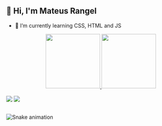 ## 👋 Hi, I'm Mateus Rangel
- 🌱 I’m currently learning CSS, HTML and JS
<div align="center">
  <a href="  <a href="https://github.com/MrR4ngel">
  <img height="145em"src="https://github-readme-stats.vercel.app/api?username=MrR4ngel&show_icons=true&theme=github_dark&include_all_commits=true&count_private=true&"/>
  <img height="145em"src="https://github-readme-stats.vercel.app/api/top-langs/?username=MrR4ngel&layout=compact&langs_count=7&theme=github_dark"/>
</div>

<div style="display: inline_block"><br>
  <a href = "mailto:ramos.rangel.mr@gmail.com"><img src="https://img.shields.io/badge/-Gmail-%23333?style=for-the-badge&logo=gmail&logoColor=white" target="_blank"></a>
  <a href="https://www.linkedin.com/in/mateus-ramos-rangel/" target="_blank"><img src="https://img.shields.io/badge/-LinkedIn-%230077B5?style=for-the-badge&logo=linkedin&logoColor=white" target="_blank"></a> 
</div>

##

 ![Snake animation](https://github.com/MrR4ngel/MrR4ngel/blob/output/github-contribution-grid-snake.svg)

